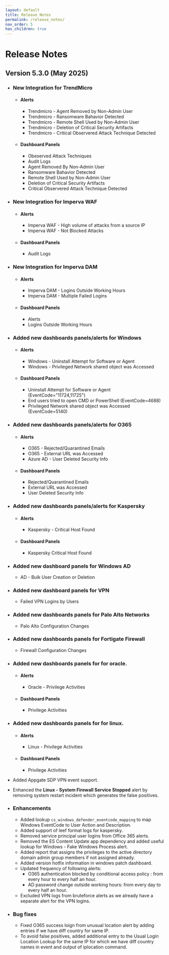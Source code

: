 ```yaml
---
layout: default
title: Release Notes
permalink: /release_notes/
nav_order: 5
has_children: true
---
```


# Release Notes

## Version 5.3.0 (May 2025)

* ### New Integration for TrendMicro
    * #### Alerts
        * Trendmicro - Agent Removed by Non-Admin User
        * Trendmicro - Ransomware Bahavior Detected
        * Trendmicro - Remote Shell Used by Non-Admin User
        * Trendmicro - Deletion of Critical Security Artifacts
        * Trendmicro - Critical Observered Attack Technique Detected
    * #### Dashboard Panels
        * Obeserved Attack Techniques
        * Audit Logs
        * Agent Removed By Non-Admin User
        * Ransomware Bahavior Detected
        * Remote Shell Used by Non-Admin User
        * Deletion of Critical Security Artifacts
        * Critical Observered Attack Technique Detected

* ### New Integration for Imperva WAF
    * #### Alerts
        * Imperva WAF - High volume of attacks from a source IP
        * Imperva WAF - Not Blocked Attacks
    * #### Dashboard Panels
        * Audit Logs

* ### New Integration for Imperva DAM
    * #### Alerts
        * Imperva DAM - Logins Outside Working Hours
        * Imperva DAM - Multiple Failed Logins
    * #### Dashboard Panels
        * Alerts
        * Logins Outside Working Hours

* ### Added new dashboards panels/alerts for Windows
    * #### Alerts
        * Windows - Uninstall Attempt for Software or Agent
        * Windows - Privileged Network shared object was Accessed
    * #### Dashboard Panels
        * Uninstall Attempt for Software or Agent (EventCode="11724,11725")
        * End users tried to open CMD or PowerShell (EventCode=4688)
        * Privileged Network shared object was Accessed (EventCode=5140)

* ### Added new dashboards panels/alerts for O365
    * #### Alerts
        * O365 - Rejected/Quarantined Emails
        * O365 - External URL was Accessed
        * Azure AD - User Deleted Security Info 
    * #### Dashboard Panels
        * Rejected/Quarantined Emails
        * External URL was Accessed
        * User Deleted Security Info

* ### Added new dashboards panels/alerts for Kaspersky
    * #### Alerts
        * Kaspersky - Critical Host Found
    * #### Dashboard Panels
        * Kaspersky Critical Host Found

* ### Added new dashboard panels for Windows AD
    * AD - Bulk User Creation or Deletion

* ### Added new dashboard panels for VPN
    * Failed VPN Logins by Users

* ### Added new dashboards panels for Palo Alto Networks
    * Palo Alto Configuration Changes

* ### Added new dashboards panels for Fortigate Firewall
    * Firewall Configuration Changes

* ### Added new dashboards panels for for oracle.
    * #### Alerts
        * Oracle - Privilege Activities
    * #### Dashboard Panels
        * Privilege Activities

* ### Added new dashboards panels for for linux.
    * #### Alerts
        * Linux - Privilege Activities
    * #### Dashboard Panels
        * Privilege Activities

* Added Appgate SDP VPN event support.
* Enhanced the **Linux - System Firewall Service Stopped** alert by removing system restart incident which generates the false positives.

* ### Enhancements
    * Added lookup `cs_windows_defender_eventcode_mapping` to map Windows EventCode to User Action and Description.
    * Added support of leef format logs for kaspersky.
    * Removed service principal user logins from Office 365 alerts.
    * Removed the ES Content Update app dependency and added useful lookup for Windows - Fake Windows Process alert.
    * Added report that assigns the privileges to the active directory domain admin group members if not assigned already.
    * Added version hotfix information in windows patch dashboard.
    * Updated frequency of following alerts:
        * O365 authentication blocked by conditional access policy : from every hour to every half an hour.
        * AD password change outside working hours: from every day to every half an hour.
    * Excluded VPN logs from bruteforce alerts as we already have a separate alert for the VPN logins.

* ### Bug fixes
    * Fixed O365 success loign from unusual location alert by adding entries if we have diff country for same IP.
    * To avoid false positives, added additional entry to the Usual Login Location Lookup for the same IP for which we have diff country names in event and output of iplocation command.

